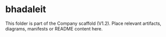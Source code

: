 # bhadaleit
This folder is part of the Company scaffold (V1.2).
Place relevant artifacts, diagrams, manifests or README content here.
